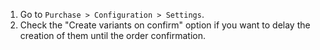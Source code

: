 1.  Go to `Purchase > Configuration > Settings`.
2.  Check the "Create variants on confirm" option if you want to delay
    the creation of them until the order confirmation.
